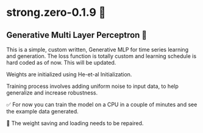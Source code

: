 # strong.zero-0.1.9 📎
## Generative Multi Layer Perceptron 🤖 

This is a simple, custom written, Generative MLP for time series learning and generation. 
The loss function is totally custom and learning schedule is hard coded as of now. This will be updated.

Weights are initialized using He-et-al Initialization. 

Training process involves adding uniform noise to input data, to help generalize and increase robustness. 

✅ For now you can train the model on a CPU in a couple of minutes and see the example data generated. 

🚫 The weight saving and loading needs to be repaired. 
